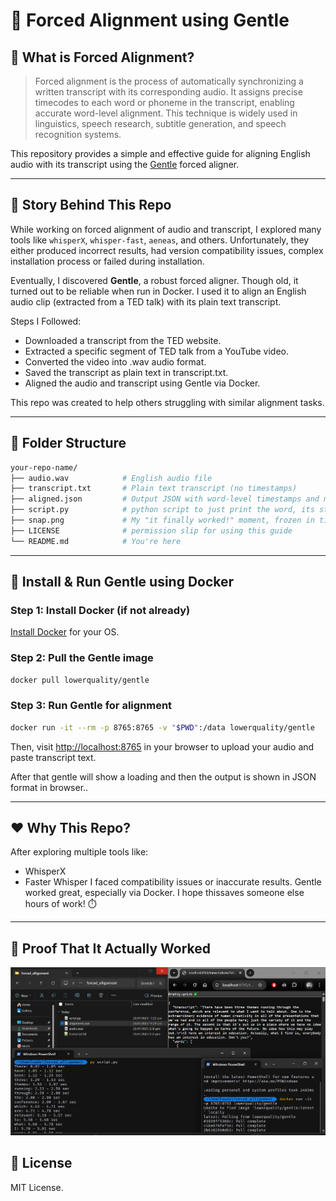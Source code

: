 # 🧩 Forced Alignment using Gentle

## 📌 What is Forced Alignment?

> Forced alignment is the process of automatically synchronizing a written transcript with its corresponding audio. It assigns precise timecodes to each word or phoneme in the transcript, enabling accurate word-level alignment. This technique is widely used in linguistics, speech research, subtitle generation, and speech recognition systems.

This repository provides a simple and effective guide for aligning English audio with its transcript using the [Gentle](https://github.com/lowerquality/gentle) forced aligner.

---

## 📖 Story Behind This Repo

While working on forced alignment of audio and transcript, I explored many tools like `whisperX`, `whisper-fast`, `aeneas`, and others. Unfortunately, they either produced incorrect results, had version compatibility issues, complex installation process or failed during installation.

Eventually, I discovered **Gentle**, a robust forced aligner. Though old, it turned out to be reliable when run in Docker. I used it to align an English audio clip (extracted from a TED talk) with its plain text transcript.

Steps I Followed:

- Downloaded a transcript from the TED website.
- Extracted a specific segment of TED talk from a YouTube video.
- Converted the video into .wav audio format.
- Saved the transcript as plain text in transcript.txt.
- Aligned the audio and transcript using Gentle via Docker.

This repo was created to help others struggling with similar alignment tasks.

---

## 📁 Folder Structure

```bash
your-repo-name/
├── audio.wav            # English audio file
├── transcript.txt       # Plain text transcript (no timestamps)
├── aligned.json         # Output JSON with word-level timestamps and much more
├── script.py            # python script to just print the word, its start and end timestamps
├── snap.png             # My "it finally worked!" moment, frozen in time
├── LICENSE              # permission slip for using this guide 
└── README.md            # You're here
```

---

## 🐳 Install & Run Gentle using Docker

### Step 1: Install Docker (if not already)

[Install Docker](https://docs.docker.com/get-docker/) for your OS.

### Step 2: Pull the Gentle image

```bash
docker pull lowerquality/gentle
```

### Step 3: Run Gentle for alignment

```bash
docker run -it --rm -p 8765:8765 -v "$PWD":/data lowerquality/gentle
```

Then, visit [http://localhost:8765](http://localhost:8765) in your browser to upload your audio and paste transcript text.

After that gentle will show a loading and then the output is shown in JSON format in browser..

---

## ❤️ Why This Repo?

After exploring multiple tools like:

- WhisperX
- Faster Whisper
  I faced compatibility issues or inaccurate results. Gentle worked great, especially via Docker. I hope thissaves someone else hours of work! ⏱️

---

## 🎯 Proof That It Actually Worked

![compas](./snap.png)

## 📜 License

MIT License.
